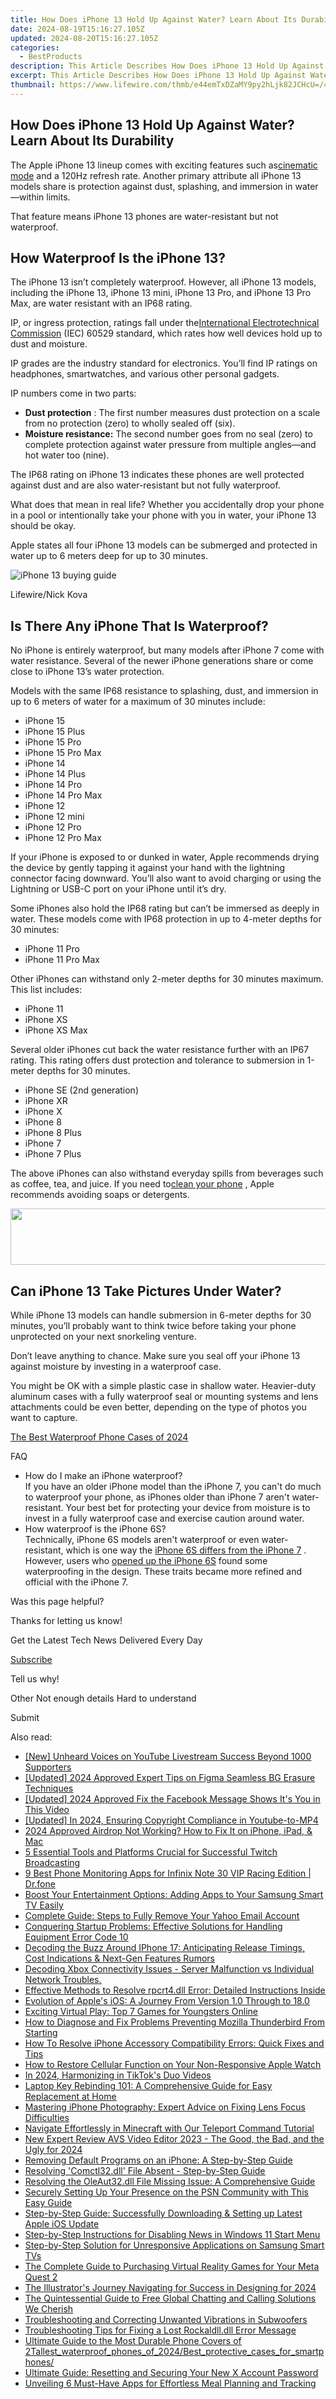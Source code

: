 ```yaml
---
title: How Does iPhone 13 Hold Up Against Water? Learn About Its Durability
date: 2024-08-19T15:16:27.105Z
updated: 2024-08-20T15:16:27.105Z
categories:
  - BestProducts
description: This Article Describes How Does iPhone 13 Hold Up Against Water? Learn About Its Durability
excerpt: This Article Describes How Does iPhone 13 Hold Up Against Water? Learn About Its Durability
thumbnail: https://www.lifewire.com/thmb/e44emTxDZaMY9py2hLjk82JCHcU=/400x300/filters:no_upscale():max_bytes(150000):strip_icc():format(webp)/001_is-the-iphone-13-waterproof-5203312-6fc6c1d665b64ba8bc916aa806645575.jpg
---
```


## How Does iPhone 13 Hold Up Against Water? Learn About Its Durability
 The Apple iPhone 13 lineup comes with exciting features such as[cinematic mode](https://www.lifewire.com/the-iphone-13s-cinematic-mode-is-plain-stunning-5201369) and a 120Hz refresh rate. Another primary attribute all iPhone 13 models share is protection against dust, splashing, and immersion in water—within limits.

 That feature means iPhone 13 phones are water-resistant but not waterproof.

## How Waterproof Is the iPhone 13?

 The iPhone 13 isn’t completely waterproof. However, all iPhone 13 models, including the iPhone 13, iPhone 13 mini, iPhone 13 Pro, and iPhone 13 Pro Max, are water resistant with an IP68 rating.

 IP, or ingress protection, ratings fall under the[International Electrotechnical Commission](https://www.iec.ch/ip-ratings) (IEC) 60529 standard, which rates how well devices hold up to dust and moisture.

 IP grades are the industry standard for electronics. You’ll find IP ratings on headphones, smartwatches, and various other personal gadgets.

 IP numbers come in two parts:

* **Dust protection** : The first number measures dust protection on a scale from no protection (zero) to wholly sealed off (six).
* **Moisture resistance:**  The second number goes from no seal (zero) to complete protection against water pressure from multiple angles—and hot water too (nine).

 The IP68 rating on iPhone 13 indicates these phones are well protected against dust and are also water-resistant but not fully waterproof.

 What does that mean in real life? Whether you accidentally drop your phone in a pool or intentionally take your phone with you in water, your iPhone 13 should be okay.

 Apple states all four iPhone 13 models can be submerged and protected in water up to 6 meters deep for up to 30 minutes.  

![iPhone 13 buying guide](https://www.lifewire.com/thmb/VETTzXX6bwPql-zmoc7Hc1N-Z24=/1500x0/filters:no_upscale():max_bytes(150000):strip_icc():format(webp)/Web_1500-iphone-13-mini-iphone-13-pro-iphone-13-iphone-13-pro-max-4-crop-4165e1d022c647f187ce3950d046182b.jpg)

Lifewire/Nick Kova

## Is There Any iPhone That Is Waterproof?

 No iPhone is entirely waterproof, but many models after iPhone 7 come with water resistance. Several of the newer iPhone generations share or come close to iPhone 13’s water protection.

 Models with the same IP68 resistance to splashing, dust, and immersion in up to 6 meters of water for a maximum of 30 minutes include:  

* iPhone 15
* iPhone 15 Plus
* iPhone 15 Pro
* iPhone 15 Pro Max
* iPhone 14
* iPhone 14 Plus
* iPhone 14 Pro
* iPhone 14 Pro Max
* iPhone 12
* iPhone 12 mini
* iPhone 12 Pro
* iPhone 12 Pro Max

 If your iPhone is exposed to or dunked in water, Apple recommends drying the device by gently tapping it against your hand with the lightning connector facing downward. You’ll also want to avoid charging or using the Lightning or USB-C port on your iPhone until it’s dry.

 Some iPhones also hold the IP68 rating but can’t be immersed as deeply in water. These models come with IP68 protection in up to 4-meter depths for 30 minutes:  

* iPhone 11 Pro
* iPhone 11 Pro Max

 Other iPhones can withstand only 2-meter depths for 30 minutes maximum. This list includes:

* iPhone 11
* iPhone XS
* iPhone XS Max

 Several older iPhones cut back the water resistance further with an IP67 rating. This rating offers dust protection and tolerance to submersion in 1-meter depths for 30 minutes.  

* iPhone SE (2nd generation)
* iPhone XR
* iPhone X
* iPhone 8
* iPhone 8 Plus
* iPhone 7
* iPhone 7 Plus

 The above iPhones can also withstand everyday spills from beverages such as coffee, tea, and juice. If you need to[clean your phone](https://www.lifewire.com/how-to-clean-phone-screen-4688907) , Apple recommends avoiding soaps or detergents.

<!-- affiliate ads begin -->
<a href="https://aligracehair.sjv.io/c/5597632/2087267/19272" target="_top" id="2087267"><img src="//a.impactradius-go.com/display-ad/19272-2087267" border="0" alt="" width="728" height="90"/></a><img height="0" width="0" src="https://imp.pxf.io/i/5597632/2087267/19272" style="position:absolute;visibility:hidden;" border="0" />
<!-- affiliate ads end -->
## Can iPhone 13 Take Pictures Under Water?

 While iPhone 13 models can handle submersion in 6-meter depths for 30 minutes, you’ll probably want to think twice before taking your phone unprotected on your next snorkeling venture.

 Don’t leave anything to chance. Make sure you seal off your iPhone 13 against moisture by investing in a waterproof case.

 You might be OK with a simple plastic case in shallow water. Heavier-duty aluminum cases with a fully waterproof seal or mounting systems and lens attachments could be even better, depending on the type of photos you want to capture.  

[The Best Waterproof Phone Cases of 2024](https://www.lifewire.com/best-waterproof-phone-cases-4158190)

 FAQ

* How do I make an iPhone waterproof?  
 If you have an older iPhone model than the iPhone 7, you can't do much to waterproof your phone, as iPhones older than iPhone 7 aren't water-resistant. Your best bet for protecting your device from moisture is to invest in a fully waterproof case and exercise caution around water.
* How waterproof is the iPhone 6S?  
 Technically, iPhone 6S models aren't waterproof or even water-resistant, which is one way the [iPhone 6S differs from the iPhone 7](https://www.lifewire.com/how-is-the-iphone-7-different-from-the-iphone-6s-4084494) . However, users who [opened up the iPhone 6S](https://www.ifixit.com/News/7408/iphone-waterproof) found some waterproofing in the design. These traits became more refined and official with the iPhone 7\.

Was this page helpful?

Thanks for letting us know!

 Get the Latest Tech News Delivered Every Day

[Subscribe](https://www.lifewire.com/#)

Tell us why!

 Other  Not enough details  Hard to understand

 Submit

<ins class="adsbygoogle"
     style="display:block"
     data-ad-format="autorelaxed"
     data-ad-client="ca-pub-7571918770474297"
     data-ad-slot="1223367746"></ins>



<ins class="adsbygoogle"
     style="display:block"
     data-ad-client="ca-pub-7571918770474297"
     data-ad-slot="8358498916"
     data-ad-format="auto"
     data-full-width-responsive="true"></ins>

<span class="atpl-alsoreadstyle">Also read:</span>
<div><ul>
<li><a href="https://some-guidance.techidaily.com/new-unheard-voices-on-youtube-livestream-success-beyond-1000-supporters/"><u>[New] Unheard Voices on YouTube  Livestream Success Beyond 1000 Supporters</u></a></li>
<li><a href="https://vp-tips.techidaily.com/updated-2024-approved-expert-tips-on-figma-seamless-bg-erasure-techniques/"><u>[Updated] 2024 Approved  Expert Tips on Figma  Seamless BG Erasure Techniques</u></a></li>
<li><a href="https://facebook-video-content.techidaily.com/updated-2024-approved-fix-the-facebook-message-shows-its-you-in-this-video/"><u>[Updated] 2024 Approved  Fix the Facebook Message Shows It's You in This Video</u></a></li>
<li><a href="https://facebook-video-footage.techidaily.com/updated-in-2024-ensuring-copyright-compliance-in-youtube-to-mp4/"><u>[Updated] In 2024, Ensuring Copyright Compliance in Youtube-to-MP4</u></a></li>
<li><a href="https://some-knowledge.techidaily.com/2024-approved-airdrop-not-working-how-to-fix-it-on-iphone-ipad-and-mac/"><u>2024 Approved  Airdrop Not Working? How to Fix It on iPhone, iPad, & Mac</u></a></li>
<li><a href="https://tech-recovery.techidaily.com/5-essential-tools-and-platforms-crucial-for-successful-twitch-broadcasting/"><u>5 Essential Tools and Platforms Crucial for Successful Twitch Broadcasting</u></a></li>
<li><a href="https://android-location-track.techidaily.com/9-best-phone-monitoring-apps-for-infinix-note-30-vip-racing-edition-drfone-by-drfone-virtual-android/"><u>9 Best Phone Monitoring Apps for Infinix Note 30 VIP Racing Edition | Dr.fone</u></a></li>
<li><a href="https://tech-recovery.techidaily.com/boost-your-entertainment-options-adding-apps-to-your-samsung-smart-tv-easily/"><u>Boost Your Entertainment Options: Adding Apps to Your Samsung Smart TV Easily</u></a></li>
<li><a href="https://tech-recovery.techidaily.com/complete-guide-steps-to-fully-remove-your-yahoo-email-account/"><u>Complete Guide: Steps to Fully Remove Your Yahoo Email Account</u></a></li>
<li><a href="https://tech-recovery.techidaily.com/conquering-startup-problems-effective-solutions-for-handling-equipment-error-code-10/"><u>Conquering Startup Problems: Effective Solutions for Handling Equipment Error Code 10</u></a></li>
<li><a href="https://tech-recovery.techidaily.com/1722882472725-decoding-the-buzz-around-iphone-17-anticipating-release-timings-cost-indications-and-next-gen-features-rumors/"><u>Decoding the Buzz Around IPhone 17: Anticipating Release Timings, Cost Indications & Next-Gen Features Rumors</u></a></li>
<li><a href="https://tech-recovery.techidaily.com/decoding-xbox-connectivity-issues-server-malfunction-vs-individual-network-troubles/"><u>Decoding Xbox Connectivity Issues - Server Malfunction vs Individual Network Troubles.</u></a></li>
<li><a href="https://tech-recovery.techidaily.com/effective-methods-to-resolve-rpcrt4dll-error-detailed-instructions-inside/"><u>Effective Methods to Resolve rpcrt4.dll Error: Detailed Instructions Inside</u></a></li>
<li><a href="https://tech-recovery.techidaily.com/evolution-of-apples-ios-a-journey-from-version-10-through-to-180/"><u>Evolution of Apple's iOS: A Journey From Version 1.0 Through to 18.0</u></a></li>
<li><a href="https://tech-recovery.techidaily.com/exciting-virtual-play-top-7-games-for-youngsters-online/"><u>Exciting Virtual Play: Top 7 Games for Youngsters Online</u></a></li>
<li><a href="https://tech-recovery.techidaily.com/how-to-diagnose-and-fix-problems-preventing-mozilla-thunderbird-from-starting/"><u>How to Diagnose and Fix Problems Preventing Mozilla Thunderbird From Starting</u></a></li>
<li><a href="https://fox-that.techidaily.com/how-to-resolve-iphone-accessory-compatibility-errors-quick-fixes-and-tips/"><u>How To Resolve iPhone Accessory Compatibility Errors: Quick Fixes and Tips</u></a></li>
<li><a href="https://tech-recovery.techidaily.com/how-to-restore-cellular-function-on-your-non-responsive-apple-watch/"><u>How to Restore Cellular Function on Your Non-Responsive Apple Watch</u></a></li>
<li><a href="https://tiktok-clips.techidaily.com/in-2024-harmonizing-in-tiktoks-duo-videos/"><u>In 2024, Harmonizing in TikTok's Duo Videos</u></a></li>
<li><a href="https://tech-recovery.techidaily.com/laptop-key-rebinding-101-a-comprehensive-guide-for-easy-replacement-at-home/"><u>Laptop Key Rebinding 101: A Comprehensive Guide for Easy Replacement at Home</u></a></li>
<li><a href="https://tech-recovery.techidaily.com/mastering-iphone-photography-expert-advice-on-fixing-lens-focus-difficulties/"><u>Mastering iPhone Photography: Expert Advice on Fixing Lens Focus Difficulties</u></a></li>
<li><a href="https://tech-recovery.techidaily.com/navigate-effortlessly-in-minecraft-with-our-teleport-command-tutorial/"><u>Navigate Effortlessly in Minecraft with Our Teleport Command Tutorial</u></a></li>
<li><a href="https://ai-video-tools.techidaily.com/new-expert-review-avs-video-editor-2023-the-good-the-bad-and-the-ugly-for-2024/"><u>New Expert Review AVS Video Editor 2023 - The Good, the Bad, and the Ugly for 2024</u></a></li>
<li><a href="https://tech-recovery.techidaily.com/removing-default-programs-on-an-iphone-a-step-by-step-guide/"><u>Removing Default Programs on an iPhone: A Step-by-Step Guide</u></a></li>
<li><a href="https://tech-recovery.techidaily.com/resolving-comctl32dll-file-absent-step-by-step-guide/"><u>Resolving 'Comctl32.dll' File Absent - Step-by-Step Guide</u></a></li>
<li><a href="https://tech-recovery.techidaily.com/resolving-the-oleaut32dll-file-missing-issue-a-comprehensive-guide/"><u>Resolving the OleAut32.dll File Missing Issue: A Comprehensive Guide</u></a></li>
<li><a href="https://tech-recovery.techidaily.com/securely-setting-up-your-presence-on-the-psn-community-with-this-easy-guide/"><u>Securely Setting Up Your Presence on the PSN Community with This Easy Guide</u></a></li>
<li><a href="https://tech-recovery.techidaily.com/step-by-step-guide-successfully-downloading-and-setting-up-latest-apple-ios-update/"><u>Step-by-Step Guide: Successfully Downloading & Setting up Latest Apple iOS Update</u></a></li>
<li><a href="https://tech-recovery.techidaily.com/step-by-step-instructions-for-disabling-news-in-windows-11-start-menu/"><u>Step-by-Step Instructions for Disabling News in Windows 11 Start Menu</u></a></li>
<li><a href="https://tech-recovery.techidaily.com/step-by-step-solution-for-unresponsive-applications-on-samsung-smart-tvs/"><u>Step-by-Step Solution for Unresponsive Applications on Samsung Smart TVs</u></a></li>
<li><a href="https://tech-recovery.techidaily.com/the-complete-guide-to-purchasing-virtual-reality-games-for-your-meta-quest-2/"><u>The Complete Guide to Purchasing Virtual Reality Games for Your Meta Quest 2</u></a></li>
<li><a href="https://some-skills.techidaily.com/the-illustrators-journey-navigating-for-success-in-designing-for-2024/"><u>The Illustrator's Journey  Navigating for Success in Designing for 2024</u></a></li>
<li><a href="https://tech-recovery.techidaily.com/the-quintessential-guide-to-free-global-chatting-and-calling-solutions-we-cherish/"><u>The Quintessential Guide to Free Global Chatting and Calling Solutions We Cherish</u></a></li>
<li><a href="https://tech-recovery.techidaily.com/troubleshooting-and-correcting-unwanted-vibrations-in-subwoofers/"><u>Troubleshooting and Correcting Unwanted Vibrations in Subwoofers</u></a></li>
<li><a href="https://tech-recovery.techidaily.com/troubleshooting-tips-for-fixing-a-lost-rockaldlldll-error-message/"><u>Troubleshooting Tips for Fixing a Lost Rockaldll.dll Error Message</u></a></li>
<li><a href="https://tech-recovery.techidaily.com/ultimate-guide-to-the-most-durable-phone-covers-of-2tallestwaterproofphonesof2024bestprotectivecasesforsmartphones/"><u>Ultimate Guide to the Most Durable Phone Covers of 2Tallest_waterproof_phones_of_2024/Best_protective_cases_for_smartphones/</u></a></li>
<li><a href="https://tech-recovery.techidaily.com/ultimate-guide-resetting-and-securing-your-new-x-account-password/"><u>Ultimate Guide: Resetting and Securing Your New X Account Password</u></a></li>
<li><a href="https://tech-recovery.techidaily.com/unveiling-6-must-have-apps-for-effortless-meal-planning-and-tracking/"><u>Unveiling 6 Must-Have Apps for Effortless Meal Planning and Tracking</u></a></li>
</ul></div>
